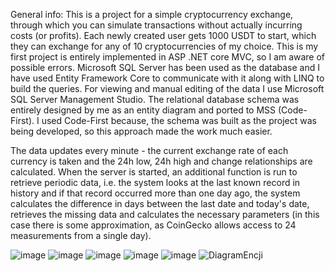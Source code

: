 General info:
This is a project for a simple cryptocurrency exchange, through which you can 
simulate transactions without actually incurring costs (or profits).
Each newly created user gets 1000 USDT to start, which they can exchange for any of 10 cryptocurrencies of my choice. 
This is my first project is entirely implemented in ASP .NET core MVC, so I am aware of possible errors.
Microsoft SQL Server has been used as the database and I have used Entity Framework Core 
to communicate with it along with LINQ to build the queries. 
For viewing and manual editing of the data I use Microsoft SQL Server Management Studio.
The relational database schema was entirely designed by me as an entity diagram and ported to MSS (Code-First).
I used Code-First because, the schema was built as the project was being developed, 
so this approach made the work much easier.


The data updates every minute - the current exchange rate of each currency is taken and the 24h low, 
24h high and change relationships are calculated. When the server is started, 
an additional function is run to retrieve periodic data, i.e. the system looks at the last known record in history 
and if that record occurred more than one day ago, 
the system calculates the difference in days between the last date and today's date, 
retrieves the missing data and calculates the necessary parameters (in this case there is some approximation, 
as CoinGecko allows access to 24 measurements from a single day).

![image](https://github.com/user-attachments/assets/03c554de-f7cd-4830-a9b1-33262236c4c5)
![image](https://github.com/user-attachments/assets/e737b4bb-fb4e-4d78-b17e-ce8f7193f9e4)
![image](https://github.com/user-attachments/assets/b73a78a7-bbdf-4b1c-9686-f3dec0e3e42c)
![image](https://github.com/user-attachments/assets/9c722d40-e9bf-4df8-9183-db71f1e4152a)
![image](https://github.com/user-attachments/assets/b346cebe-b0ac-4b33-a864-56971019c96e)
![DiagramEncji](https://github.com/user-attachments/assets/b7b58482-e186-4312-a929-70a8ada988c1)
